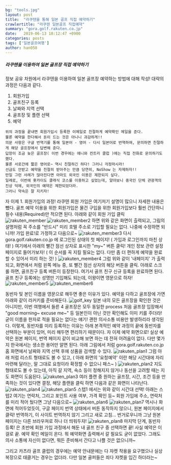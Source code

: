 ```yaml
---
bg: "tools.jpg"
layout: post
title:  "라쿠텐을 통해 일본 골프 직접 예약하기"
crawlertitle: "라쿠텐 일본골프 직접예약"
summary: "gora.golf.rakuten.co.jp"
date:   2019-06-13 18:12:47 +0900
categories: posts
tags: ['일본골프여행']
author: han058
---
```

##### 라쿠텐을 이용하여 일본 골프장 직접 예약하기
정보 공유 차원에서 라쿠텐을 이용하여 일본 골프장 예약하는 방법에 대해 작성!
대략의 과정은 다음과 같다.
1. 회원가입
2. 골프친구 등록
3. 날짜와 지역 선택
4. 골프장 및 플랜 선택
5. 예약

```
위의 과정을 끝내면 회원가입시 등록한 이메일로 친절하게 예약확인 메일을 준다.
물론 예약을 한다해서 돈이 드는 것은 아니니 과감하게!!
의문 사항은 구글 번역기를 통해 일본어 - 영어 - 다시 일본어로 번역하여, 문의하면 친절하게 해당 골프장에서 답변해 준다.
답장이 조금 늦은 골프장( 이번 경우에는 에니와 컨트리 클럽 )에는 직접 전화로 문의하기도 했다.
물론 서로간에 짧은 영어로~ 역시 친절하긴 하다! 그러니 걱정마시라!
선금도 안받고 예약을 친절히 받아주는 만큼 당연히, NoShow 는 자제하자!!
만일 그런 사례가 많아진다면 아마도 외국인 이용은 제한되지 싶다.
일례로, 이번에 홋카이도 클래식 코스를 이용하고 싶었는데, 알아보니 중국인 단체 관광객의 진상 덕에, 외국인의 예약은 제한되었더라.
그러니 약속은 잘 지키자!
```

자 이제 1. 회원가입의 과정!
라쿠텐 회원 가입은 여기저기 설명이 많으니 자세한 내용은 뺐다.
골프 예약 이용을 위한 회원가입은 물건 구입을 위한 회원가입보다 훨씬 간단하니 필수 내용(Required)만 적으면 된다.
아래와 같이 회원 가입 클릭
![rakuten_member](https://user-images.githubusercontent.com/4988085/59420386-cb67bf00-8e07-11e9-8173-1cd43a539e9d.jpg)
![rakuten_member2](https://user-images.githubusercontent.com/4988085/59420387-cb67bf00-8e07-11e9-8d50-1e33f459eb11.jpg)
하면 위와 같은 화면이 츨력되고, 그림의 설명처럼 꼭 주소를 "반드시" 미리 호텔 주소로 기입할 필요는 없다.
나중에 수정하면 되니까! 가입 완료!로 가정하고 다음으로~
![rakuten_member3](https://user-images.githubusercontent.com/4988085/59420390-cc005580-8e07-11e9-8167-4a4a4edbd786.jpg)
다시 gora.golf.rakuten.co.jp 에 로그인된 상태의 첫 페이지! ( 가입과 로그인까지 마친 상태! )
여기에서 아래의 빨간 점선 상자로 표시한 "my~" 버튼 클릭!
개인 정보 관련 설정 페이지로 들어가보자! ( 이 순서를 꼭 지킬 필요는 없다. 다만 좀 더 편하게 예약을 완료할 수 있어서 미리 하는 것! )
![rakuten_member4](https://user-images.githubusercontent.com/4988085/59420391-cc005580-8e07-11e9-8d06-369ade8c8c44.jpg)
그럼 위와 같이 '내페이지' 가 출력되고, 화면에서 처럼 왼쪽 메뉴 중, 또 빨간 점선 상자의 해당 버튼을 클릭.
아래로 스크롤 하면, 골프친구 등록 버튼이 등장한다. 여기서 골프 친구 신규 등록을 완료하면 된다.
골프 친구 등록에는 성명만 기입해도 되는데, 이왕이면 영문으로 하자!
![rakuten_member5](https://user-images.githubusercontent.com/4988085/59420394-cc005580-8e07-11e9-9f7f-7f1fec78b982.jpg)
![rakuten_member6](https://user-images.githubusercontent.com/4988085/59420398-cc98ec00-8e07-11e9-8d60-4329a3e9da08.jpg)

동반자 및 본인 이름을 영문으로 해두면 좋은 이유가 있다.
예약을 다하고 골프장에 가면 아래와 같이 라커키를 준비해둔다.
![golf_key](https://user-images.githubusercontent.com/4988085/59481103-f997de00-8e9d-11e9-9796-ad5e1fa6db29.jpg)
일본 내의 모든 골프장을 확인한 것은 아니지만, 이번 여행에서 들른 4 골프장은 모두 동일한 process
처음 골프장 입장해서 "good morning~ excuse me~" 등 일본인이 아닌 것만 확인해도 이미 키를 주더라!
굳이 이름을 한자로 적을 필요는 없다는 얘기! 괜한 의사소통 비용만 발생하리라 생각된다.
이렇게, 동반자를 미리 등록하는 이유는 아래 본격적인 예약 과정의 끝에 동반자를 선택하는 부분이 있어, 미리 해두면 편리하기 때문이다.
자 이제 예약 화면으로!
실상 예약은 원본 페이지, 번역 페이지 같이 비교해 보면 하는 데 전혀 어려움이 없다.
다만 몇가지 한국에서는 생소한 용어만 알면 된다.
아래 그림에서 처럼 gora.golf.rakuten.co.jp 홈 화면에서 날짜와 지역 선택 후에 상품을 검색할 수 있다.
![rakuten_plan1](https://user-images.githubusercontent.com/4988085/59420400-cc98ec00-8e07-11e9-91d4-98c070f570f0.jpg)
그럼 아래 처럼 리스트 형태로도 볼 수 있고,
( 아래 화면의 '요청예약' 이란 해당 시간대에 자리 마련해 달라는, 말 그대로 요청이라 확정할 수 없으니 패스~ )
![rakuten_plan2](https://user-images.githubusercontent.com/4988085/59420401-cc98ec00-8e07-11e9-83d8-da8ecc977044.jpg)
지도 형태로도 볼 수 있는데, 아직 갈 지역, 숙소 등이 정해지지 않거나 동선을 고려할 때는 지도 화면이 도움된다.
![rakuten_plan3](https://user-images.githubusercontent.com/4988085/59420402-cd318280-8e07-11e9-84c4-53b6e3d7a8ca.jpg)
여러 플랜 중 원하는 골프장, 시간, 조건 등을 만족하는 것이 있다면 결정, 해당 플랜을 클릭 하면 다음과 같은 화면이 나타난다.
![rakuten_plan4](https://user-images.githubusercontent.com/4988085/59420403-cd318280-8e07-11e9-8878-2ad1b3dd9380.jpg)
![rakuten_plan5](https://user-images.githubusercontent.com/4988085/59420405-cd318280-8e07-11e9-99af-d13e7f47a89f.jpg)
스텝1 에서는 위와 같이 시간대 선택!
아래는 스텝2
여기는 연락처, 그리고 포인트 사용 여부, 가격 확인 등~ 회원 가입에 주소, 연락처를 미리 적어 뒀다면 그냥 다음으로~
![rakuten_plan6](https://user-images.githubusercontent.com/4988085/59420407-cdca1900-8e07-11e9-9f7d-64d538d5afb3.jpg)
![rakuten_plan7](https://user-images.githubusercontent.com/4988085/59420408-cdca1900-8e07-11e9-811c-9a8dd0f85a1e.jpg)
역시나 화면에 적어두었듯이, 구글 페이지 번역 상태에서 버튼 동작하지 않으니, 원본 페이지에서 클릭!
번역하기, 이 사이트 번역하지 않기 그리고 새로 고침... 번거로우니까 그냥 원본 페이지는 다른 브라우져로 하나 더 띄워두자!
![rakuten_plan8](https://user-images.githubusercontent.com/4988085/59420409-cdca1900-8e07-11e9-9c01-06457d2f269d.jpg)
마지막 단계, 동반자 등록! 은 초반에 회원 가입 과정에서 해둔 내 골프 친구 중 선택하면 끝!
사실 예약은 이걸로 끝. 예약 확인 메일이 온다. 뭐 예약화면 출력해서 갈 필요도 굳이 없었다.
그래도 의사 소통에 자신이 없다면, 뭐든 준비해서 간다고 나쁠 것은 없으니까~

그리고 카츠라 골프 클럽의 경우에는 예약 안내문에는 다 쟈켓 착용을 요구했으나 실상 복장으로 태클거는 경우는 없더라.
다만 일본 골퍼들은 죄다 쟈켓을 입긴 하더라는~

